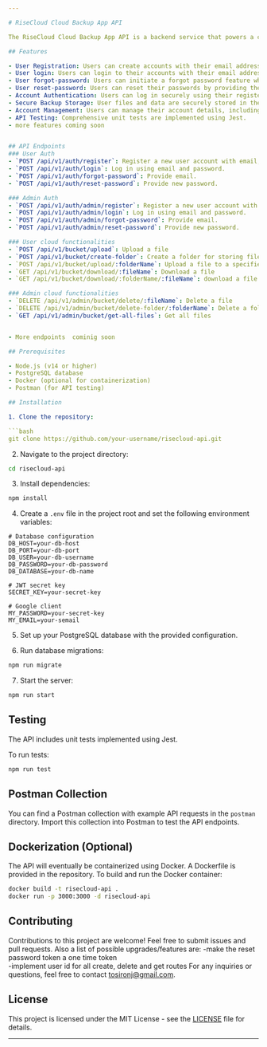 ```yaml
---

# RiseCloud Cloud Backup App API

The RiseCloud Cloud Backup App API is a backend service that powers a cloud backup system. It allows users to securely create accounts and manage their backups in the cloud. This API is built using TypeScript, Node.js, Express, PostgreSQL, and Jest for testing.

## Features

- User Registration: Users can create accounts with their email address, password, and full name.
- User login: Users can login to their accounts with their email address and password.
- User forgot-password: Users can initiate a forgot password feature which sends an authentication token to their provided emails.
- User reset-password: Users can reset their passwords by providing the authenticated token sent to their email and thereafter receive a confirmatory email.
- Account Authentication: Users can log in securely using their registered credentials.
- Secure Backup Storage: User files and data are securely stored in the cloud.
- Account Management: Users can manage their account details, including password reset.
- API Testing: Comprehensive unit tests are implemented using Jest.
- more features coming soon


## API Endpoints
### User Auth
- `POST /api/v1/auth/register`: Register a new user account with email, password, and full name.
- `POST /api/v1/auth/login`: Log in using email and password.
- `POST /api/v1/auth/forgot-password`: Provide email.
- `POST /api/v1/auth/reset-password`: Provide new password.

### Admin Auth
- `POST /api/v1/auth/admin/register`: Register a new user account with email, password, and full name.
- `POST /api/v1/auth/admin/login`: Log in using email and password.
- `POST /api/v1/auth/admin/forgot-password`: Provide email.
- `POST /api/v1/auth/admin/reset-password`: Provide new password.

### User cloud functionalities
- `POST /api/v1/bucket/upload`: Upload a file 
- `POST /api/v1/bucket/create-folder`: Create a folder for storing files 
- `POST /api/v1/bucket/upload/:folderName`: Upload a file to a specified folder from the req.body with the name folderName
- `GET /api/v1/bucket/download/:fileName`: Download a file 
- `GET /api/v1/bucket/download/:folderName/:fileName`: download a file from a specidied folder 

### Admin cloud functionalities
- `DELETE /api/v1/admin/bucket/delete/:fileName`: Delete a file 
- `DELETE /api/v1/admin/bucket/delete-folder/:folderName`: Delete a folder and all files in it... Should be used with caution 
- `GET /api/v1/admin/bucket/get-all-files`: Get all files 


- More endpoints  cominig soon

## Prerequisites

- Node.js (v14 or higher)
- PostgreSQL database
- Docker (optional for containerization)
- Postman (for API testing)

## Installation

1. Clone the repository:

```bash
git clone https://github.com/your-username/risecloud-api.git
```

2. Navigate to the project directory:

```bash
cd risecloud-api
```

3. Install dependencies:

```bash
npm install
```

4. Create a `.env` file in the project root and set the following environment variables:

```env
# Database configuration
DB_HOST=your-db-host
DB_PORT=your-db-port
DB_USER=your-db-username
DB_PASSWORD=your-db-password
DB_DATABASE=your-db-name

# JWT secret key
SECRET_KEY=your-secret-key

# Google client
MY_PASSWORD=your-secret-key
MY_EMAIL=your-semail
```

5. Set up your PostgreSQL database with the provided configuration.

6. Run database migrations:

```bash
npm run migrate
```

7. Start the server:

```bash
npm run start
```


## Testing

The API includes unit tests implemented using Jest.

To run tests:

```bash
npm run test
```

## Postman Collection

You can find a Postman collection with example API requests in the `postman` directory. Import this collection into Postman to test the API endpoints.

## Dockerization (Optional)

The API will eventually be containerized using Docker. A Dockerfile is provided in the repository. To build and run the Docker container:

```bash
docker build -t risecloud-api .
docker run -p 3000:3000 -d risecloud-api
```

## Contributing

Contributions to this project are welcome! Feel free to submit issues and pull requests.
Also a list of possible upgrades/features are:
-make the reset password token a one time token  
-implement user id for all create, delete and get routes
For any inquiries or questions, feel free to contact [tosironj@gmail.com](mailto:tosironj@gmail.com).
## License

This project is licensed under the MIT License - see the [LICENSE](LICENSE) file for details.

---
```


 
